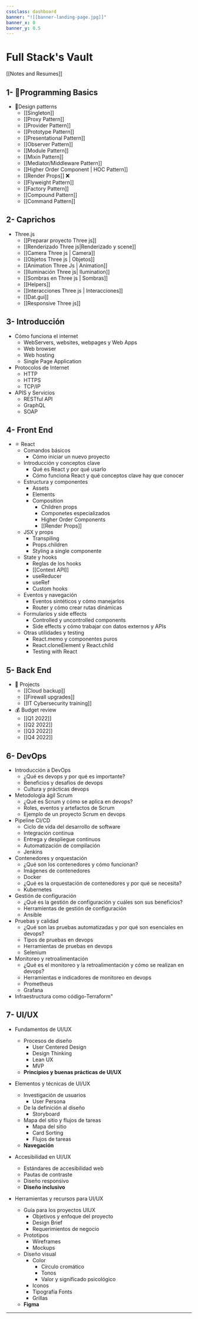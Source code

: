 ```yaml
---
cssclass: dashboard
banner: "![[banner-landing-page.jpg]]"
banner_x: 0
banner_y: 0.5
---
```

# Full Stack's Vault 

[[Notes and Resumes]]
## 1-  📏Programming Basics
- 🧩Design patterns
	- [[Singleton]]
	- [[Proxy Pattern]]
	- [[Provider Pattern]]
	- [[Prototype Pattern]]
	- [[Presentational Pattern]]
	- [[Observer Pattern]]
	- [[Module Pattern]]
	- [[Mixin Pattern]]
	- [[Mediator/Middleware Pattern]]
	- [[Higher Order Component | HOC Pattern]]
	- [[Render Props]] ❌
	- [[Flyweight Pattern]]
	- [[Factory Pattern]]
	- [[Compound Pattern]]
	- [[Command Pattern]]
## 2-  Caprichos
- Three.js
	- [[Preparar proyecto Three js]]
	- [[Renderizado Three js|Renderizado y scene]]
	- [[Camera Three js | Camera]]
	- [[Objetos Three js | Objetos]]
	- [[Animation Three Js | Animation]]
	- [[Iluminación Three js| Ilumination]]
	- [[Sombras  en Three js | Sombras]]
	- [[Helpers]]
	- [[Interacciones Three js | Interacciones]]
	- [[Dat.gui]]
	- [[Responsive Three js]]
## 3-  Introducción
-   Cómo funciona el internet
    -   WebServers, websites, webpages y Web Apps
    -   Web browser
    -   Web hosting
    -   Single Page Application
-   Protocolos de Internet
    -   HTTP
    -   HTTPS
    -   TCP/IP
-   APIS y Servicios
    -   RESTful API
    -   GraphQL
    -   SOAP

## 4-  Front End
- ⚛️ React
	-   Comandos básicos
	    -   Cómo iniciar un nuevo proyecto
	-   Introducción y conceptos clave
	    -   Qué es React y por qué usarlo
	    -   Cómo funciona React y qué conceptos clave hay que conocer
	-   Estructura y componentes
	    -   Assets
	    -   Elements
	    -   Composition
	        -   Children props
	        -   Componetes especializados
	        -   Higher Order Components
	        -   [[Render Props]]
	-   JSX y props
	    -   Transpiling
	    -   Props.children
	    -   Styling a single componente
	-   State y hooks
	    -   Reglas de los hooks
	    -   [[Context API]]
	    -   useReducer
	    -   useRef
	    -   Custom hooks
	-   Eventos y navegación
	    -   Eventos sintéticos y cómo manejarlos
	    -   Router y cómo crear rutas dinámicas
	-   Formularios y side effects
	    -   Controlled y uncontrolled components
	    -   Side effects y cómo trabajar con datos externos y APIs
	-   Otras utilidades y testing
	    -   React.memo y componentes puros
	    -   React.cloneElement y React.child
	    -   Testing with React

## 5-  Back End
- 💼 Projects
	- [[Cloud backup]]
	- [[Firewall upgrades]]
	- [[IT Cybersecurity training]]
- 💰 Budget review
	- [[Q1 2022]]
	- [[Q2 2022]]
	- [[Q3 2022]]
	- [[Q4 2022]]

## 6-  DevOps
-   Introducción a DevOps
    -   ¿Qué es devops y por qué es importante?
    -   Beneficios y desafíos de devops
    -   Cultura y prácticas devops
-   Metodología ágil Scrum
    -   ¿Qué es Scrum y cómo se aplica en devops?
    -   Roles, eventos y artefactos de Scrum
    -   Ejemplo de un proyecto Scrum en devops
-   Pipeline CI/CD
    -   Ciclo de vida del desarrollo de software
    -   Integración continua
    -   Entrega y despliegue continuos
    -   Automatización de compilación
    -   Jenkins
-   Contenedores y orquestación
    -   ¿Qué son los contenedores y cómo funcionan?
    -   Imágenes de contenedores
    -   Docker
    -   ¿Qué es la orquestación de contenedores y por qué se necesita?
    -   Kubernetes
-   Gestión de configuración
    -   ¿Qué es la gestión de configuración y cuáles son sus beneficios?
    -   Herramientas de gestión de configuración
    -   Ansible
-   Pruebas y calidad
    -   ¿Qué son las pruebas automatizadas y por qué son esenciales en devops?
    -   Tipos de pruebas en devops
    -   Herramientas de pruebas en devops
    -   Selenium
-   Monitoreo y retroalimentación
    -   ¿Qué es el monitoreo y la retroalimentación y cómo se realizan en devops?
    -   Herramientas e indicadores de monitoreo en devops
    -   Prometheus
    -   Grafana
-   Infraestructura como código-Terraform"
## 7-  UI/UX
-   Fundamentos de UI/UX
    -   Procesos de diseño
        -   User Centered Design
        -   Design Thinking
        -   Lean UX
        -   MVP
    -   **Principios y buenas prácticas de UI/UX** 

-   Elementos y técnicas de UI/UX
    -   Investigación de usuarios
        -   User Persona
    -   De la definición al diseño
        -   Storyboard
    -   Mapa del sitio y flujos de tareas
        -   Mapa del sitio
        -   Card Sorting
        -   Flujos de tareas
    -   **Navegación** 
-   Accesibilidad en UI/UX
    -   Estándares de accesibilidad web
    -   Pautas de contraste
    -   Diseño responsivo
    -   **Diseño inclusivo**
-   Herramientas y recursos para UI/UX
    -   Guía para los proyectos UIUX
        -   Objetivos y enfoque del proyecto
        -   Design Brief
        -   Requerimientos de negocio
    -   Prototipos
        -   Wireframes
        -   Mockups
    -   Diseño visual
        -   Color
            -   Círculo cromático
            -   Tonos
            -   Valor y significado psicológico
        -   Iconos
        -   Tipografía Fonts
        -   Grillas
    -   **Figma** 

<hr>
